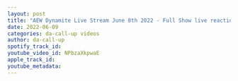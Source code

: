 ```yaml
---
layout: post
title: "AEW Dynamite Live Stream June 8th 2022 - Full Show live reaction"
date: 2022-06-09
categories: da-call-up videos
author: da-call-up
spotify_track_id: 
youtube_video_id: NPbzaXkpwaE
apple_track_id: 
youtube_metadata: 
---
```

